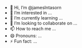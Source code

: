- 👋 Hi, I’m @jamesIntasorn
- 👀 I’m interested in ...
- 🌱 I’m currently learning ...
- 💞️ I’m looking to collaborate on ...
- 📫 How to reach me ...
- 😄 Pronouns: ...
- ⚡ Fun fact: ...

<!---
jamesIntasorn/jamesIntasorn is a ✨ special ✨ repository because its `README.md` (this file) appears on your GitHub profile.
You can click the Preview link to take a look at your changes.
--->
